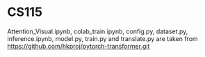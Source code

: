 # CS115

Attention_Visual.ipynb, colab_train.ipynb, config.py, dataset.py, inference.ipynb, model.py, train.py and translate.py are taken from https://github.com/hkproj/pytorch-transformer.git
